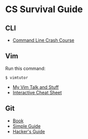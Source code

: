 # CS Survival Guide

## CLI

* [Command Line Crash Course](http://cli.learncodethehardway.org/book/)

## Vim

Run this command:

	$ vimtutor

* [My Vim Talk and Stuff](https://github.com/jonjonsonjr/vimtalk)
* [Interactive Cheat Sheet](http://sheet.shiar.nl/vi)

## Git

* [Book](http://git-scm.com/book)
* [Simple Guide](http://rogerdudler.github.io/git-guide/)
* [Hacker's Guide](http://wildlyinaccurate.com/a-hackers-guide-to-git)
